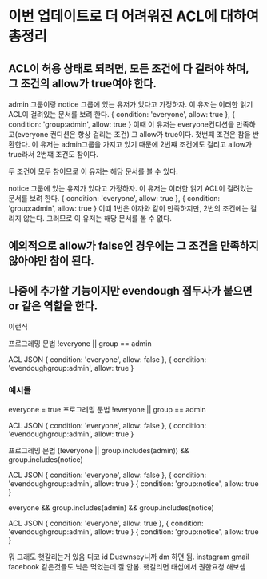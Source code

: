 # 이번 업데이트로 더 어려워진 ACL에 대하여 총정리
## ACL이 허용 상태로 되려면, 모든 조건에 다 걸려야 하며, 그 조건의 allow가 true여야 한다.
admin 그룹이랑 notice 그룹에 있는 유저가 있다고 가정하자.
이 유저는 이러한 읽기 ACL이 걸려있는 문서를 보려 한다.
{ condition: 'everyone', allow: true },
{ condition: 'group:admin', allow: true }
이때 이 유저는 everyone컨디션을 만족하고(everyone 컨디션은 항상 걸리는 조건) 그 allow가 true이다. 첫번쨰 조건은 참을 반환한다.
이 유저는 admin그룹을 가지고 있기 때문에 2번쨰 조건에도 걸리고 allow가 true라서 2번쨰 조건도 참이다.

두 조건이 모두 참이므로 이 유저는 해당 문서를 볼 수 있다.

notice 그룹에 있는 유저가 있다고 가정하자.
이 유저는 이러한 읽기 ACL이 걸려있는 문서를 보려 한다.
{ condition: 'everyone', allow: true },
{ condition: 'group:admin', allow: true }
이떄 1번은 아까와 같이 만족하지만, 2번의 조건에는 걸리지 않는다. 그러므로 이 유저는 해당 문서를 볼 수 없다.

## 예외적으로 allow가 false인 경우에는 그 조건을 만족하지 __않아야만__ 참이 된다.
## 나중에 추가할 기능이지만 evendough 접두사가 붙으면 or 같은 역할을 한다.
이런식

프로그레밍 문법
!everyone || group == admin

ACL JSON
{ condition: 'everyone', allow: false },
{ condition: 'evendoughgroup:admin', allow: true }


### 예시들
everyone = true
프로그레밍 문법
!everyone || group == admin

ACL JSON
{ condition: 'everyone', allow: false },
{ condition: 'evendoughgroup:admin', allow: true }

프로그레밍 문법
(!everyone || group.includes(admin)) && group.includes(notice)

ACL JSON
{ condition: 'everyone', allow: false },
{ condition: 'evendoughgroup:admin', allow: true }
{ condition: 'group:notice', allow: true }

everyone && group.includes(admin) && group.includes(notice)

ACL JSON
{ condition: 'everyone', allow: true },
{ condition: 'evendoughgroup:admin', allow: true }
{ condition: 'group:notice', allow: true }

뭐 그래도 햇갈리는거 있음 디코 id Duswnsey니까 dm 하면 됨.
instagram
gmail
facebook
같은것들도 닉은 먹었는데 잘 안봄.
햇갈리면 태섭에서 권한요청 해보셈